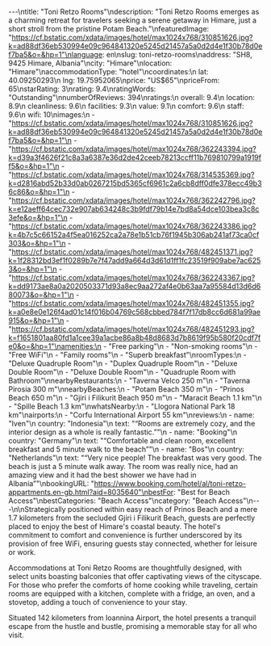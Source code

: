 ---\ntitle: "Toni Retzo Rooms"\ndescription: "Toni Retzo Rooms emerges as a charming retreat for travelers seeking a serene getaway in Himare, just a short stroll from the pristine Potam Beach."\nfeaturedImage: "https://cf.bstatic.com/xdata/images/hotel/max1024x768/310851626.jpg?k=ad88df36eb530994e09c964841320e5245d21457a5a0d2d4e1f30b78d0ef7ba5&o=&hp=1"\nlanguage: en\nslug: toni-retzo-rooms\naddress: "SH8, 9425 Himare, Albania"\ncity: "Himare"\nlocation: "Himare"\naccommodationType: "hotel"\ncoordinates:\n  lat: 40.09250293\n  lng: 19.75952065\nprice: "US$65"\npriceFrom: 65\nstarRating: 3\nrating: 9.4\nratingWords: "Outstanding"\nnumberOfReviews: 394\nratings:\n  overall: 9.4\n  location: 8.9\n  cleanliness: 9.6\n  facilities: 9.3\n  value: 9.1\n  comfort: 9.6\n  staff: 9.6\n  wifi: 10\nimages:\n  - "https://cf.bstatic.com/xdata/images/hotel/max1024x768/310851626.jpg?k=ad88df36eb530994e09c964841320e5245d21457a5a0d2d4e1f30b78d0ef7ba5&o=&hp=1"\n  - "https://cf.bstatic.com/xdata/images/hotel/max1024x768/362243394.jpg?k=d39a3f4626f21c8a3a6387e36d2de42ceeb78213ccff11b769810799a1919ff5&o=&hp=1"\n  - "https://cf.bstatic.com/xdata/images/hotel/max1024x768/314535369.jpg?k=d2816abd52b33d0ab0267215bd5365cf6961c2a6cb8dff0dfe378ecc49b36c86&o=&hp=1"\n  - "https://cf.bstatic.com/xdata/images/hotel/max1024x768/362242796.jpg?k=e12aeff64cec732e907ab634248c3b9fdf79b14e7bd8a54dce103bea3c8c3efe&o=&hp=1"\n  - "https://cf.bstatic.com/xdata/images/hotel/max1024x768/362243386.jpg?k=4b7c5c66152a4f5ea016252ca2a78e1b51cb76f1945b306ab241af73ca0cf303&o=&hp=1"\n  - "https://cf.bstatic.com/xdata/images/hotel/max1024x768/482451371.jpg?k=1f28312bd3ef1f0289b7e7f47add9a664d3d61d1ff1fc23519f909abe7ac6253&o=&hp=1"\n  - "https://cf.bstatic.com/xdata/images/hotel/max1024x768/362243367.jpg?k=dd9173ae8a0a2020503371d93a8ec9aa272af4e0b63aa7a95584d13d6d680073&o=&hp=1"\n  - "https://cf.bstatic.com/xdata/images/hotel/max1024x768/482451355.jpg?k=a0e8e0e126f4ad01c14f016b04769c568cbbed784f7f17db8cc6d681a99ae915&o=&hp=1"\n  - "https://cf.bstatic.com/xdata/images/hotel/max1024x768/482451293.jpg?k=f1651801aa80fd1a1cee39a1acbe86a8b48d8683d7b8619f95b580f20cdf7fe0&o=&hp=1"\namenities:\n  - "Free parking"\n  - "Non-smoking rooms"\n  - "Free WiFi"\n  - "Family rooms"\n  - "Superb breakfast"\nroomTypes:\n  - "Deluxe Quadruple Room"\n  - "Duplex Quadruple Room"\n  - "Deluxe Double Room"\n  - "Deluxe Double Room"\n  - "Quadruple Room with Bathroom"\nnearbyRestaurants:\n  - "Taverna Velco 250 m"\n  - "Taverna Pirosia 300 m"\nnearbyBeaches:\n  - "Potam Beach 350 m"\n  - "Prinos Beach 650 m"\n  - "Gjiri i Filikurit Beach 950 m"\n  - "Maracit Beach 1.1 km"\n  - "Spille Beach 1.3 km"\nwhatsNearby:\n  - "Llogora National Park 18 km"\nairports:\n  - "Corfu International Airport 55 km"\nreviews:\n  - name: "Iven"\n    country: "Indonesia"\n    text: "“Rooms are extremely cozy, and the interior design as a whole is really fantastic.”"\n  - name: "Booking"\n    country: "Germany"\n    text: "“Comfortable and clean room, excellent breakfast and 5 minute walk to the beach”"\n  - name: "Bos"\n    country: "Netherlands"\n    text: "“Very nice people! The breakfast was very good. The beach is just a 5 minute walk away. The room was really nice, had an amazing view and it had the best shower we have had in Albania”"\nbookingURL: "https://www.booking.com/hotel/al/toni-retzo-appartments.en-gb.html?aid=8035640"\nbestFor: "Best for Beach Access"\nbestCategories: "Beach Access"\ncategory: "Beach Access"\n---\n\nStrategically positioned within easy reach of Prinos Beach and a mere 1.7 kilometers from the secluded Gjiri i Filikurit Beach, guests are perfectly placed to enjoy the best of Himare's coastal beauty. The hotel's commitment to comfort and convenience is further underscored by its provision of free WiFi, ensuring guests stay connected, whether for leisure or work.

Accommodations at Toni Retzo Rooms are thoughtfully designed, with select units boasting balconies that offer captivating views of the cityscape. For those who prefer the comforts of home cooking while traveling, certain rooms are equipped with a kitchen, complete with a fridge, an oven, and a stovetop, adding a touch of convenience to your stay.

Situated 142 kilometers from Ioannina Airport, the hotel presents a tranquil escape from the hustle and bustle, promising a memorable stay for all who visit.